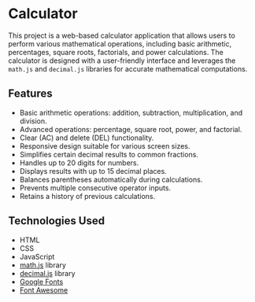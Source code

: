 # Calculator

This project is a web-based calculator application that allows users to perform various mathematical operations, including basic arithmetic, percentages, square roots, factorials, and power calculations. The calculator is designed with a user-friendly interface and leverages the `math.js` and `decimal.js` libraries for accurate mathematical computations.

## Features
- Basic arithmetic operations: addition, subtraction, multiplication, and division.
- Advanced operations: percentage, square root, power, and factorial.
- Clear (AC) and delete (DEL) functionality.
- Responsive design suitable for various screen sizes.
- Simplifies certain decimal results to common fractions.
- Handles up to 20 digits for numbers.
- Displays results with up to 15 decimal places.
- Balances parentheses automatically during calculations.
- Prevents multiple consecutive operator inputs.
- Retains a history of previous calculations.

## Technologies Used
- HTML
- CSS
- JavaScript
- [math.js](https://mathjs.org/) library
- [decimal.js](https://github.com/MikeMcl/decimal.js/) library
- [Google Fonts](https://fonts.google.com/)
- [Font Awesome](https://fontawesome.com/)
